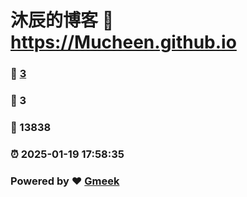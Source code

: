 # 沐辰的博客 :link: https://Mucheen.github.io 
### :page_facing_up: [3](https://Mucheen.github.io/tag.html) 
### :speech_balloon: 3 
### :hibiscus: 13838 
### :alarm_clock: 2025-01-19 17:58:35 
### Powered by :heart: [Gmeek](https://github.com/Meekdai/Gmeek)
